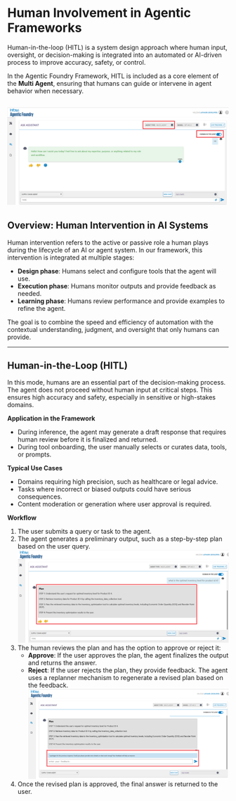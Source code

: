 # Human Involvement in Agentic Frameworks

Human-in-the-loop (HITL) is a system design approach where human input, oversight, or decision-making is integrated into an automated or AI-driven process to improve accuracy, safety, or control.

In the Agentic Foundry Framework, HITL is included as a core element of the **Multi Agent**, ensuring that humans can guide or intervene in agent behavior when necessary.

![hitl](../images/hitl_multi1.png)
---

## Overview: Human Intervention in AI Systems

Human intervention refers to the active or passive role a human plays during the lifecycle of an AI or agent system. In our framework, this intervention is integrated at multiple stages:

- **Design phase**: Humans select and configure tools that the agent will use.
- **Execution phase**: Humans monitor outputs and provide feedback as needed.
- **Learning phase**: Humans review performance and provide examples to refine the agent.

The goal is to combine the speed and efficiency of automation with the contextual understanding, judgment, and oversight that only humans can provide.

---

## Human-in-the-Loop (HITL)


In this mode, humans are an essential part of the decision-making process. The agent does not proceed without human input at critical steps. This ensures high accuracy and safety, especially in sensitive or high-stakes domains.

 **Application in the Framework**

- During inference, the agent may generate a draft response that requires human review before it is finalized and returned.
- During tool onboarding, the user manually selects or curates data, tools, or prompts.

**Typical Use Cases**

- Domains requiring high precision, such as healthcare or legal advice.
- Tasks where incorrect or biased outputs could have serious consequences.
- Content moderation or generation where user approval is required.


**Workflow**

1. The user submits a query or task to the agent.
2. The agent generates a preliminary output, such as a step-by-step plan based on the user query.
![hitl2](../images/hitl_multi2.png)
3. The human reviews the plan and has the option to approve or reject it:
    - **Approve**: If the user approves the plan, the agent finalizes the output and returns the answer.
    - **Reject**: If the user rejects the plan, they provide feedback. The agent uses a replanner mechanism to regenerate a revised plan based on the feedback.
    ![hitl3](../images/hitl_multi_3.png)
4. Once the revised plan is approved, the final answer is returned to the user.


